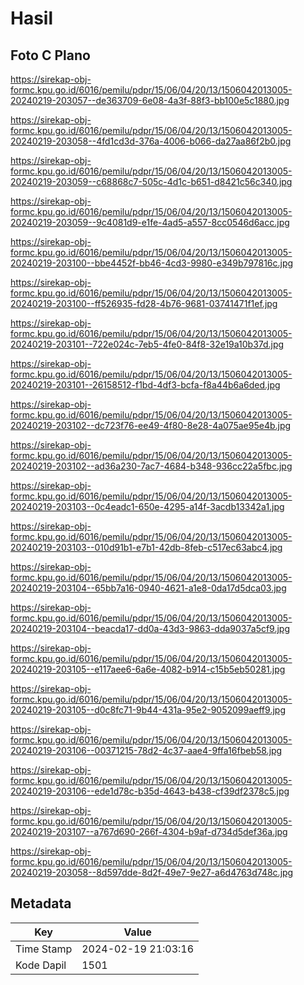 # Hasil

## Foto C Plano

https://sirekap-obj-formc.kpu.go.id/6016/pemilu/pdpr/15/06/04/20/13/1506042013005-20240219-203057--de363709-6e08-4a3f-88f3-bb100e5c1880.jpg

https://sirekap-obj-formc.kpu.go.id/6016/pemilu/pdpr/15/06/04/20/13/1506042013005-20240219-203058--4fd1cd3d-376a-4006-b066-da27aa86f2b0.jpg

https://sirekap-obj-formc.kpu.go.id/6016/pemilu/pdpr/15/06/04/20/13/1506042013005-20240219-203059--c68868c7-505c-4d1c-b651-d8421c56c340.jpg

https://sirekap-obj-formc.kpu.go.id/6016/pemilu/pdpr/15/06/04/20/13/1506042013005-20240219-203059--9c4081d9-e1fe-4ad5-a557-8cc0546d6acc.jpg

https://sirekap-obj-formc.kpu.go.id/6016/pemilu/pdpr/15/06/04/20/13/1506042013005-20240219-203100--bbe4452f-bb46-4cd3-9980-e349b797816c.jpg

https://sirekap-obj-formc.kpu.go.id/6016/pemilu/pdpr/15/06/04/20/13/1506042013005-20240219-203100--ff526935-fd28-4b76-9681-03741471f1ef.jpg

https://sirekap-obj-formc.kpu.go.id/6016/pemilu/pdpr/15/06/04/20/13/1506042013005-20240219-203101--722e024c-7eb5-4fe0-84f8-32e19a10b37d.jpg

https://sirekap-obj-formc.kpu.go.id/6016/pemilu/pdpr/15/06/04/20/13/1506042013005-20240219-203101--26158512-f1bd-4df3-bcfa-f8a44b6a6ded.jpg

https://sirekap-obj-formc.kpu.go.id/6016/pemilu/pdpr/15/06/04/20/13/1506042013005-20240219-203102--dc723f76-ee49-4f80-8e28-4a075ae95e4b.jpg

https://sirekap-obj-formc.kpu.go.id/6016/pemilu/pdpr/15/06/04/20/13/1506042013005-20240219-203102--ad36a230-7ac7-4684-b348-936cc22a5fbc.jpg

https://sirekap-obj-formc.kpu.go.id/6016/pemilu/pdpr/15/06/04/20/13/1506042013005-20240219-203103--0c4eadc1-650e-4295-a14f-3acdb13342a1.jpg

https://sirekap-obj-formc.kpu.go.id/6016/pemilu/pdpr/15/06/04/20/13/1506042013005-20240219-203103--010d91b1-e7b1-42db-8feb-c517ec63abc4.jpg

https://sirekap-obj-formc.kpu.go.id/6016/pemilu/pdpr/15/06/04/20/13/1506042013005-20240219-203104--65bb7a16-0940-4621-a1e8-0da17d5dca03.jpg

https://sirekap-obj-formc.kpu.go.id/6016/pemilu/pdpr/15/06/04/20/13/1506042013005-20240219-203104--beacda17-dd0a-43d3-9863-dda9037a5cf9.jpg

https://sirekap-obj-formc.kpu.go.id/6016/pemilu/pdpr/15/06/04/20/13/1506042013005-20240219-203105--e117aee6-6a6e-4082-b914-c15b5eb50281.jpg

https://sirekap-obj-formc.kpu.go.id/6016/pemilu/pdpr/15/06/04/20/13/1506042013005-20240219-203105--d0c8fc71-9b44-431a-95e2-9052099aeff9.jpg

https://sirekap-obj-formc.kpu.go.id/6016/pemilu/pdpr/15/06/04/20/13/1506042013005-20240219-203106--00371215-78d2-4c37-aae4-9ffa16fbeb58.jpg

https://sirekap-obj-formc.kpu.go.id/6016/pemilu/pdpr/15/06/04/20/13/1506042013005-20240219-203106--ede1d78c-b35d-4643-b438-cf39df2378c5.jpg

https://sirekap-obj-formc.kpu.go.id/6016/pemilu/pdpr/15/06/04/20/13/1506042013005-20240219-203107--a767d690-266f-4304-b9af-d734d5def36a.jpg

https://sirekap-obj-formc.kpu.go.id/6016/pemilu/pdpr/15/06/04/20/13/1506042013005-20240219-203058--8d597dde-8d2f-49e7-9e27-a6d4763d748c.jpg


## Metadata

| Key        | Value               |
| ---------- | ------------------- |
| Time Stamp | 2024-02-19 21:03:16 |
| Kode Dapil | 1501                |



